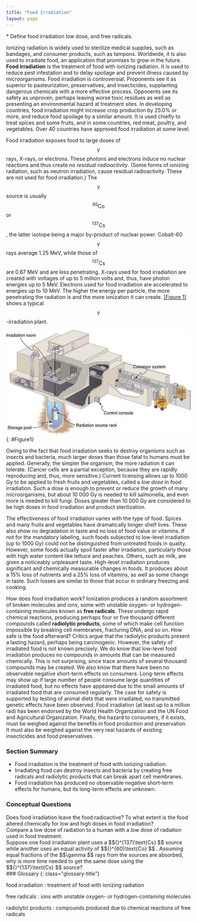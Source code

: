 ```yaml
---
title: "Food Irradiation"
layout: page
---
```


<div class="abstract" markdown="1">
* Define food irradiation low dose, and free radicals.
</div>

Ionizing radiation is widely used to sterilize medical supplies, such as
bandages, and consumer products, such as tampons. Worldwide, it is also used to
irradiate food, an application that promises to grow in the future. **Food
irradiation** is the treatment of food with ionizing radiation. It is used to
reduce pest infestation and to delay spoilage and prevent illness caused by
microorganisms. Food irradiation is controversial. Proponents see it as superior
to pasteurization, preservatives, and insecticides, supplanting dangerous
chemicals with a more effective process. Opponents see its safety as unproven,
perhaps leaving worse toxic residues as well as presenting an environmental
hazard at treatment sites. In developing countries, food irradiation might
increase crop production by 25.0% or more, and reduce food spoilage by a similar
amount. It is used chiefly to treat spices and some fruits, and in some
countries, red meat, poultry, and vegetables. Over 40 countries have approved
food irradiation at some level.

Food irradiation exposes food to large doses of $$\gamma $$ rays, X-rays, or
electrons. These photons and electrons induce no nuclear reactions and thus
create *no residual radioactivity*. (Some forms of ionizing radiation, such as
neutron irradiation, cause residual radioactivity. These are not used for food
irradiation.) The $$\gamma $$ source is usually $${}^{60}\text{Co} $$ or
$${}^{137}\text{Cs} $$ , the latter isotope being a major by-product of nuclear
power. Cobalt-60 $$\gamma $$ rays average 1.25 MeV, while those of
$${}^{137}\text{Cs} $$ are 0.67 MeV and are less penetrating. X-rays used for
food irradiation are created with voltages of up to 5 million volts and, thus,
have photon energies up to 5 MeV. Electrons used for food irradiation are
accelerated to energies up to 10 MeV. The higher the energy per particle, the
more penetrating the radiation is and the more ionization it can
create. [[Figure 1]](#Figure1) shows a typical $$\gamma $$ -irradiation plant.

![Figure shows a food irradiation plant with conveyor system that moves the food packages through the irradiation room. The radiation source rack is lowered into a deep storage pool of water.](../resources/Figure_33_04_01a.jpg "A food irradiation plant has a conveyor system to pass items through an intense radiation field behind thick shielding walls. The \( \gamma \) source is lowered into a deep pool of water for safe storage when not in use. Exposure times of up to an hour expose food to doses up to \( 10^{4} \text{Gy} \). ")
{: #Figure1}

Owing to the fact that food irradiation seeks to destroy organisms such as
insects and bacteria, much larger doses than those fatal to humans must be
applied. Generally, the simpler the organism, the more radiation it can
tolerate. (Cancer cells are a partial exception, because they are rapidly
reproducing and, thus, more sensitive.) Current licensing allows up to 1000 Gy
to be applied to fresh fruits and vegetables, called a *low dose*  in food
irradiation. Such a dose is enough to prevent or reduce the growth of many
microorganisms, but about 10 000 Gy is needed to kill salmonella, and even more
is needed to kill fungi. Doses greater than 10 000 Gy are considered to be high
doses in food irradiation and product sterilization.

The effectiveness of food irradiation varies with the type of food. Spices and
many fruits and vegetables have dramatically longer shelf lives. These also show
no degradation in taste and no loss of food value or vitamins. If not for the
mandatory labeling, such foods subjected to low-level irradiation (up to 1000
Gy) could not be distinguished from untreated foods in quality. However, some
foods actually spoil faster after irradiation, particularly those with high
water content like lettuce and peaches. Others, such as milk, are given a
noticeably unpleasant taste. High-level irradiation produces significant and
chemically measurable changes in foods. It produces about a 15% loss of
nutrients and a 25% loss of vitamins, as well as some change in taste. Such
losses are similar to those that occur in ordinary freezing and cooking.

How does food irradiation work? Ionization produces a random assortment of
broken molecules and ions, some with unstable oxygen- or hydrogen-containing
molecules known as **free radicals**. These undergo rapid chemical reactions,
producing perhaps four or five thousand different compounds called **radiolytic
products**, some of which make cell function impossible by breaking cell
membranes, fracturing DNA, and so on. How safe is the food afterward? Critics
argue that the radiolytic products present a lasting hazard, perhaps being
carcinogenic. However, the safety of irradiated food is not known precisely. We
do know that low-level food irradiation produces no compounds in amounts that
can be measured chemically. This is not surprising, since trace amounts of
several thousand compounds may be created. We also know that there have been no
observable negative short-term effects on consumers. Long-term effects may show
up if large number of people consume large quantities of irradiated food, but no
effects have appeared due to the small amounts of irradiated food that are
consumed regularly. The case for safety is supported by testing of animal diets
that were irradiated; no transmitted genetic effects have been observed. Food
irradiation (at least up to a million rad) has been endorsed by the World Health
Organization and the UN Food and Agricultural Organization. Finally, the hazard
to consumers, if it exists, must be weighed against the benefits in food
production and preservation. It must also be weighed against the very real
hazards of existing insecticides and food preservatives.

### Section Summary

* Food irradiation is the treatment of food with ionizing radiation.
* Irradiating food can destroy insects and bacteria by creating free radicals
  and radiolytic products that can break apart cell membranes.
* Food irradiation has produced no observable negative short-term effects for
  humans, but its long-term effects are unknown.

### Conceptual Questions

<div class="exercise" data-element-type="conceptual-questions">
<div class="problem" markdown="1">
Does food irradiation leave the food radioactive? To what extent is the food altered chemically for low and high doses in food irradiation?

</div>
</div>

<div class="exercise" data-element-type="conceptual-questions">
<div class="problem" markdown="1">
Compare a low dose of radiation to a human with a low dose of radiation used in food treatment.

</div>
</div>

<div class="exercise" data-element-type="conceptual-questions">
<div class="problem" markdown="1">
Suppose one food irradiation plant uses a  $${}^{137}\text{Cs} $$
 source while another uses an equal activity of  $${}^{60}\text{Co} $$ .
 Assuming equal fractions of the  $$\gamma  $$
 rays from the sources are absorbed, why is more time needed to get the same dose using the  $${}^{137}\text{Cs} $$
 source?

</div>
</div>

<div class="glossary" markdown="1">
### Glossary
{: class="glossary-title"}

food irradiation
: treatment of food with ionizing radiation

free radicals
: ions with unstable oxygen- or hydrogen-containing molecules

radiolytic products
: compounds produced due to chemical reactions of free radicals

</div>
